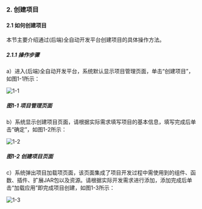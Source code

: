 ### 2. 创建项目

#### 2.1 如何创建项目

本节主要介绍通过(后端)全自动开发平台创建项目的具体操作方法。

##### 2.1.1 操作步骤

a）进入(后端)全自动开发平台，系统默认显示项目管理页面，单击“创建项目”，如图1-1所示：

![1-1](https://www.feisuanyz.com/fsimage/ks-image/ver01/2-1-2.png)

##### 图1-1 项目管理页面

b）系统显示创建项目页面，请根据实际需求填写项目的基本信息，填写完成后单击“确定”，如图1-2所示：

![1-2](https://www.feisuanyz.com/fsimage/ks-image/ver01/2-1-3.png)

##### 图1-2 创建项目页面

c）系统弹出项目加载项页面，该页面集成了项目开发过程中需使用到的组件、函数、插件、扩展JAR包以及资源。请根据实际开发需求进行添加，添加完成后单击“加载应用”即完成项目创建，如图1-3所示：

![1-3](https://www.feisuanyz.com/fsimage/ks-image/ver01/2-1-4.png)
